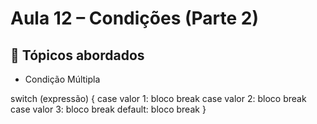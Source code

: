 # Aula 12 – Condições (Parte 2)

## 📌 Tópicos abordados
- Condição Múltipla

switch (expressão) {
    case valor 1:
        bloco
        break
    case valor 2:
        bloco
        break
    case valor 3:
        bloco
        break
    default:
        bloco
        break
}
